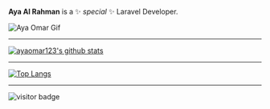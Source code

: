 **Aya Al Rahman** is a ✨ _special_ ✨ Laravel Developer.

![Aya Omar Gif](https://user-images.githubusercontent.com/aya.gif)

*******************
[![ayaomar123's github stats](https://github-readme-stats.vercel.app/api?username=ayaomar123&count_private=true&show_icons=true&theme=radical&hide_rank=false)](https://github.com/anuraghazra/github-readme-stats)
*******************
[![Top Langs](https://github-readme-stats.vercel.app/api/top-langs/?username=ayaomar123)](https://github.com/ayaomar123/github-readme-stats)
*******************
![visitor badge](https://visitor-badge.glitch.me/badge?page_id=ayaomar123.visitor-badge&left_color=red&right_color=green&left_text=HelloVisitors) 
